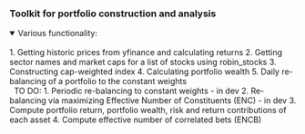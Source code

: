 ### Toolkit for portfolio construction and analysis
<details open>
<summary>Various functionality:</summary>
<br>
1. Getting historic prices from yfinance and calculating returns
2. Getting sector names and market caps for a list of stocks using robin_stocks
3. Constructing cap-weighted index
4. Calculating portfolio wealth
5. Daily re-balancing of a portfolio to the constant weights<br>
&nbsp;
TO DO:
1. Periodic re-balancing to constant weights -  in dev
2. Re-balancing via maximizing Effective Number of Constituents (ENC) - in dev
3. Compute portfolio return, portfolio wealth, risk and return contributions of each asset
4. Compute effective number of correlated bets (ENCB)
</details>
